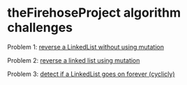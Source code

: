 # theFirehoseProject algorithm challenges

Problem 1: [reverse a LinkedList without using mutation](https://gist.github.com/kenmazaika/24cc2a0f961609fc042c)

Problem 2: [reverse a linked list using mutation](https://gist.github.com/kenmazaika/3c4b55b750c3d6940dc3)

Problem 3: [detect if a LinkedList goes on forever (cyclicly)](https://gist.github.com/kenmazaika/980c13f493193eb0ce80)
